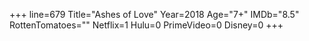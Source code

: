 +++
line=679
Title="Ashes of Love"
Year=2018
Age="7+"
IMDb="8.5"
RottenTomatoes=""
Netflix=1
Hulu=0
PrimeVideo=0
Disney=0
+++

